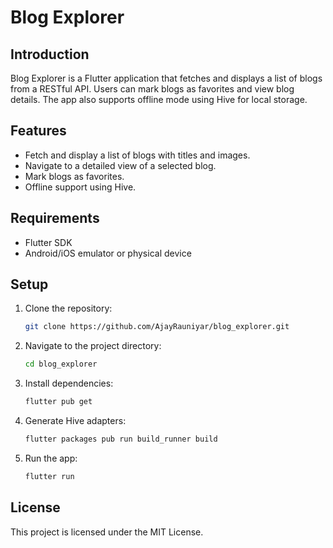 # Blog Explorer

## Introduction

Blog Explorer is a Flutter application that fetches and displays a list of blogs from a RESTful API. Users can mark blogs as favorites and view blog details. The app also supports offline mode using Hive for local storage.

## Features

- Fetch and display a list of blogs with titles and images.
- Navigate to a detailed view of a selected blog.
- Mark blogs as favorites.
- Offline support using Hive.

## Requirements

- Flutter SDK
- Android/iOS emulator or physical device

## Setup

1. Clone the repository:
    ```sh
    git clone https://github.com/AjayRauniyar/blog_explorer.git
    ```

2. Navigate to the project directory:
    ```sh
    cd blog_explorer
    ```

3. Install dependencies:
    ```sh
    flutter pub get
    ```

4. Generate Hive adapters:
    ```sh
    flutter packages pub run build_runner build
    ```

5. Run the app:
    ```sh
    flutter run
    ```

## License

This project is licensed under the MIT License.
